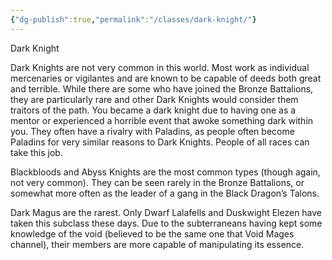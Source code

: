 ```yaml
---
{"dg-publish":true,"permalink":"/classes/dark-knight/"}
---
```


Dark Knight

Dark Knights are not very common in this world. Most work as individual mercenaries or vigilantes and are known to be capable of deeds both great and terrible. While there are some who have joined the Bronze Battalions, they are particularly rare and other Dark Knights would consider them traitors of the path. You became a dark knight due to having one as a mentor or experienced a horrible event that awoke something dark within you. They often have a rivalry with Paladins, as people often become Paladins for very similar reasons to Dark Knights. People of all races can take this job.

Blackbloods and Abyss Knights are the most common types (though again, not very common). They can be seen rarely in the Bronze Battalions, or somewhat more often as the leader of a gang in the Black Dragon’s Talons.

Dark Magus are the rarest. Only Dwarf Lalafells and Duskwight Elezen have taken this subclass these days. Due to the subterraneans having kept some knowledge of the void (believed to be the same one that Void Mages channel), their members are more capable of manipulating its essence.